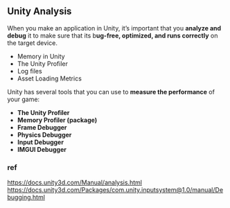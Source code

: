 ## Unity Analysis

When you make an application in Unity, it’s important that you **analyze and debug** it to make sure that its b**ug-free, optimized, and runs correctly** on the target device.

- Memory in Unity
- The Unity Profiler
- Log files
- Asset Loading Metrics


Unity has several tools that you can use to **measure the performance** of your game:

- **The Unity Profiler**
- **Memory Profiler (package)**
- **Frame Debugger**
- **Physics Debugger**
- **Input Debugger**
- **IMGUI Debugger**

### ref 
https://docs.unity3d.com/Manual/analysis.html \
https://docs.unity3d.com/Packages/com.unity.inputsystem@1.0/manual/Debugging.html
